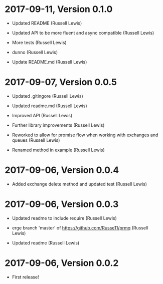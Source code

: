 2017-09-11, Version 0.1.0
=========================

 * Updated README (Russell Lewis)

 * Updated API to be more fluent and async compatible (Russell Lewis)

 * More tests (Russell Lewis)

 * dunno (Russell Lewis)

 * Update README.md (Russell Lewis)


2017-09-07, Version 0.0.5
=========================

 * Updated .gitingore (Russell Lewis)

 * Updated readme.md (Russell Lewis)

 * Improved API (Russell Lewis)

 * Further library improvements (Russell Lewis)

 * Reworked to allow for promise flow when working with exchanges and queues (Russell Lewis)

 * Renamed method in example (Russell Lewis)


2017-09-06, Version 0.0.4
=========================

 * Added exchange delete method and updated test (Russell Lewis)


2017-09-06, Version 0.0.3
=========================

 * Updated readme to include require (Russell Lewis)

 * erge branch 'master' of https://github.com/Russe11/prmq (Russell Lewis)

 * Updated readme (Russell Lewis)


2017-09-06, Version 0.0.2
=========================

 * First release!
